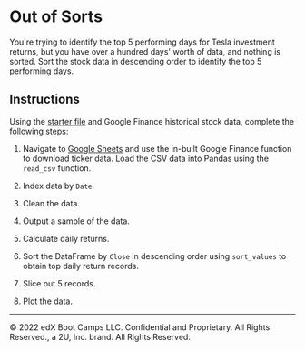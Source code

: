 # Out of Sorts

You're trying to identify the top 5 performing days for Tesla investment returns, but you have over a hundred days' worth of data, and nothing is sorted. Sort the stock data in descending order to identify the top 5 performing days.

## Instructions

Using the [starter file](Unsolved/out_of_sorts.ipynb) and Google Finance historical stock data, complete the following steps:

1. Navigate to [Google Sheets](https://docs.google.com/spreadsheets/) and use the in-built Google Finance function to download ticker data. Load the CSV data into Pandas using the `read_csv` function.

2. Index data by `Date`.

3. Clean the data.

4. Output a sample of the data.

5. Calculate daily returns.

6. Sort the DataFrame by `Close` in descending order using `sort_values` to obtain top daily return records. 

7. Slice out 5 records.

8. Plot the data.

---

© 2022 edX Boot Camps LLC. Confidential and Proprietary. All Rights Reserved., a 2U, Inc. brand. All Rights Reserved.